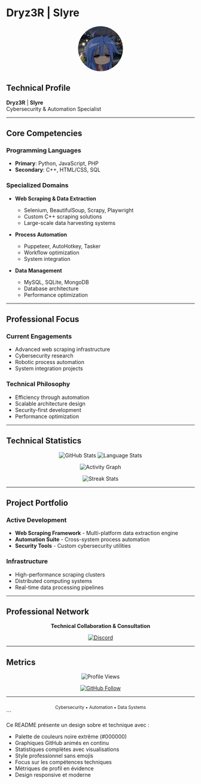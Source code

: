 # Dryz3R | Slyre

<div align="center">
  <img src="./masquotte.jpg" alt="Profile" width="120" height="120" style="border-radius: 50%;">
</div>

## Technical Profile

**Dryz3R** | **Slyre**  
Cybersecurity & Automation Specialist

---

## Core Competencies

### Programming Languages
- **Primary**: Python, JavaScript, PHP
- **Secondary**: C++, HTML/CSS, SQL

### Specialized Domains
- **Web Scraping & Data Extraction**
  - Selenium, BeautifulSoup, Scrapy, Playwright
  - Custom C++ scraping solutions
  - Large-scale data harvesting systems

- **Process Automation**
  - Puppeteer, AutoHotkey, Tasker
  - Workflow optimization
  - System integration

- **Data Management**
  - MySQL, SQLite, MongoDB
  - Database architecture
  - Performance optimization

---

## Professional Focus

### Current Engagements
- Advanced web scraping infrastructure
- Cybersecurity research
- Robotic process automation
- System integration projects

### Technical Philosophy
- Efficiency through automation
- Scalable architecture design
- Security-first development
- Performance optimization

---

## Technical Statistics

<div align="center">

![GitHub Stats](https://github-readme-stats.vercel.app/api?username=Dryz3R&show_icons=true&theme=dark&hide_border=true&bg_color=000000&title_color=ffffff&text_color=ffffff&icon_color=ffffff)
![Language Stats](https://github-readme-stats.vercel.app/api/top-langs/?username=Dryz3R&layout=compact&theme=dark&hide_border=true&bg_color=000000&title_color=ffffff&text_color=ffffff)

![Activity Graph](https://github-readme-activity-graph.vercel.app/graph?username=Dryz3R&theme=dark&bg_color=000000&color=ffffff&line=ffffff&point=ffffff&area=true&hide_border=true)

![Streak Stats](https://github-readme-streak-stats.herokuapp.com/?user=Dryz3R&theme=dark&background=000000&hide_border=true&ring=ffffff&fire=ffffff&currStreakLabel=ffffff)

</div>

---

## Project Portfolio

### Active Development
- **Web Scraping Framework** - Multi-platform data extraction engine
- **Automation Suite** - Cross-system process automation
- **Security Tools** - Custom cybersecurity utilities

### Infrastructure
- High-performance scraping clusters
- Distributed computing systems
- Real-time data processing pipelines

---

## Professional Network

<div align="center">

**Technical Collaboration & Consultation**

[![Discord](https://img.shields.io/badge/Discord-Community-5865F2?style=flat-square&logo=discord)](https://discord.gg/snaDSfj6)

</div>

---

## Metrics

<div align="center">

![Profile Views](https://komarev.com/ghpvc/?username=Dryz3R&style=flat-square&label=PROFILE+VIEWS&color=000000)

[![GitHub Follow](https://img.shields.io/github/followers/Dryz3R?style=flat-square&label=FOLLOW&logo=github&color=000000)](https://github.com/Dryz3R?tab=followers)

</div>

---

<div align="center">
  <sub>Cybersecurity • Automation • Data Systems</sub>
</div>
```

Ce README présente un design sobre et technique avec :
- Palette de couleurs noire extrême (#000000)
- Graphiques GitHub animés en continu
- Statistiques complètes avec visualisations
- Style professionnel sans emojis
- Focus sur les compétences techniques
- Métriques de profil en évidence
- Design responsive et moderne
